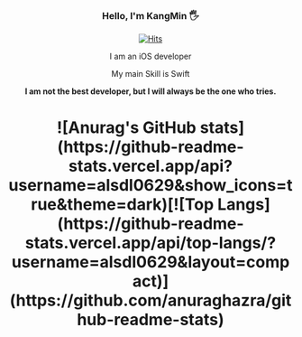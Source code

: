 <div align="center">

### Hello, I'm KangMin 🖐
  
[![Hits](https://hits.seeyoufarm.com/api/count/incr/badge.svg?url=https%3A%2F%2Fgithub.com%2Fjjunhaa0211&count_bg=%23E05741&title_bg=%2342423F&icon=&icon_color=%23FFFFFF&title=hits&edge_flat=true)](https://https://github.com/jjunhaa0211)
  
I am an iOS developer
  
My main Skill is Swift
  

**I am not the best developer, but I will always be the one who tries.**
  
<h1>
![Anurag's GitHub stats](https://github-readme-stats.vercel.app/api?username=alsdl0629&show_icons=true&theme=dark)[![Top Langs](https://github-readme-stats.vercel.app/api/top-langs/?username=alsdl0629&layout=compact)](https://github.com/anuraghazra/github-readme-stats)
